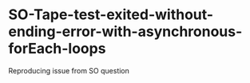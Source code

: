 # SO-Tape-test-exited-without-ending-error-with-asynchronous-forEach-loops
Reproducing issue from SO question
